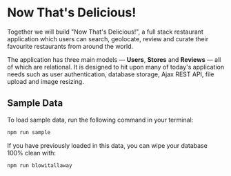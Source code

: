 # Now That's Delicious!

Together we will build "Now That's Delicious!", a full stack restaurant application which users can search, geolocate, review and curate their favourite restaurants from around the world.

The application has three main models — **Users**, **Stores** and **Reviews** — all of which are relational. It is designed to hit upon many of today's application needs such as user authentication, database storage, Ajax REST API, file upload and image resizing.

## Sample Data

To load sample data, run the following command in your terminal:

```bash
npm run sample
```

If you have previously loaded in this data, you can wipe your database 100% clean with:

```bash
npm run blowitallaway
```


